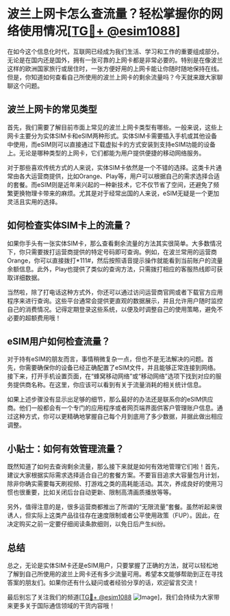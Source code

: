 # 波兰上网卡怎么查流量？轻松掌握你的网络使用情况[[TG💪+ @esim1088](https://t.me/s/esim1088)]

在如今这个信息化时代，互联网已经成为我们生活、学习和工作的重要组成部分。无论是在国内还是国外，拥有一张可靠的上网卡都是非常必要的。特别是在像波兰这样的欧洲国家旅行或居住时，一张方便好用的上网卡能让你随时随地保持在线。但是，你知道如何查看自己所使用的波兰上网卡的剩余流量吗？今天就来跟大家聊聊这个问题。

## 波兰上网卡的常见类型

首先，我们需要了解目前市面上常见的波兰上网卡类型有哪些。一般来说，这些上网卡主要分为实体SIM卡和eSIM两种形式。实体SIM卡需要插入手机或其他设备中使用，而eSIM则可以直接通过下载虚拟卡的方式安装到支持eSIM功能的设备上。无论是哪种类型的上网卡，它们都能为用户提供便捷的移动网络服务。

对于那些喜欢传统方式的人来说，实体SIM卡依然是一个不错的选择。这类卡片通常由各大运营商提供，比如Orange、Play等，用户可以根据自己的需求选择合适的套餐。而eSIM则是近年来兴起的一种新技术，它不仅节省了空间，还避免了频繁更换物理卡带来的麻烦。尤其是对于经常出国的人来说，eSIM无疑是一个更加灵活且实用的选择。

## 如何检查实体SIM卡上的流量？

如果你手头有一张实体SIM卡，那么查看剩余流量的方法其实很简单。大多数情况下，你只需要拨打运营商提供的特定号码即可查询。例如，在波兰常用的运营商Orange，你可以直接拨打*111#，然后按照语音提示操作就能看到当前账户的流量余额信息。此外，Play也提供了类似的查询方法，只需拨打相应的客服热线即可获取详细数据。

当然啦，除了打电话这种方式外，你还可以通过访问运营商官网或者下载官方应用程序来进行查询。这些平台通常会提供更直观的数据展示，并且允许用户随时监控自己的消费情况。记得定期登录这些系统，以便及时调整自己的使用策略，避免不必要的超额费用哦！

## eSIM用户如何检查流量？

对于持有eSIM的朋友而言，事情稍微复杂一点，但也不是无法解决的问题。首先，你需要确保你的设备已经正确配置了eSIM文件，并且能够正常连接到网络。接下来，打开手机设置页面，在“蜂窝移动网络”或“移动网络”选项下找到对应的服务提供商名称。在这里，你应该可以看到有关于流量消耗的相关统计信息。

如果上述步骤没有显示出足够的细节，那么最好的办法还是联系你的eSIM供应商。他们一般都会有一个专门的应用程序或者网页端界面供客户管理账户信息。通过这种方式，你可以更精确地掌握自己每个月到底用了多少数据，并据此做出相应调整。

## 小贴士：如何有效管理流量？

既然知道了如何去查询剩余流量，那么接下来就是如何有效地管理它们啦！首先，建议大家根据实际需求选择适合自己的套餐方案。不要盲目追求大容量包月计划，除非你确实需要每天刷视频、打游戏之类的高耗能活动。其次，养成良好的使用习惯也很重要，比如关闭后台自动更新、限制高清画质播放等等。

另外，值得注意的是，很多运营商都推出了所谓的“无限流量”套餐。虽然听起来很诱人，但实际上这类产品往往存在速度限制或者公平使用政策（FUP）。因此，在决定购买之前一定要仔细阅读条款细则，以免日后产生纠纷。

## 总结

总之，无论是实体SIM卡还是eSIM用户，只要掌握了正确的方法，就可以轻松地了解到自己所使用的波兰上网卡还有多少流量可用。希望本文能够帮助到正在寻找答案的朋友们。如果你还有什么疑问或者经验分享的话，欢迎留言交流！

最后别忘了关注我们的频道[[TG💪+ @esim1088](https://t.me/s/esim1088) ![Image](https://i.postimg.cc/4NQfJmqS/Snipaste-2025-05-13-00-14-12.png)]，我们会持续为大家带来更多关于国际通信领域的干货内容哦！
